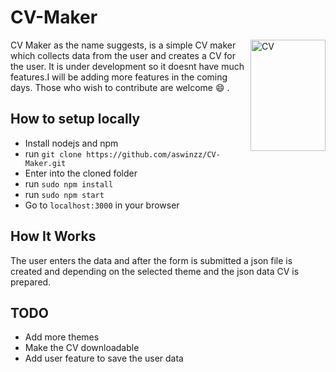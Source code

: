 # CV-Maker

<img align="right" width="120" height="178"
     title="CV" src="http://freevector.co/wp-content/uploads/2010/06/52762-job-search-symbol-of-a-hand-holding-cv.png">

CV Maker as the name suggests, is a simple CV maker which collects data from the user and creates a CV for the user.
It is under development so it doesnt have much features.I will be adding more features in the coming days.
Those who wish to contribute are welcome :smile: .

## How to setup locally

* Install nodejs and npm
* run `git clone https://github.com/aswinzz/CV-Maker.git`
* Enter into the cloned folder
* run `sudo npm install`
* run `sudo npm start`
* Go to `localhost:3000` in your browser

## How It Works

The user enters the data and after the form is submitted a json file is created and depending on the selected theme and the json data CV is prepared.

## TODO

* Add more themes
* Make the CV downloadable
* Add user feature to save the user data
